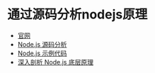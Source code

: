 # 通过源码分析nodejs原理<br/>

* [官网](https://theanarkh.github.io/understand-nodejs)<br/>
* [Node.js 源码分析](https://www.zhihu.com/column/c_1094251741922619392)<br/>
* [Node.js 示例代码](https://github.com/theanarkh/nodejs-code.git)<br/>
* [深入剖析 Node.js 底层原理](https://juejin.cn/book/7171733571638738952)<br/>
